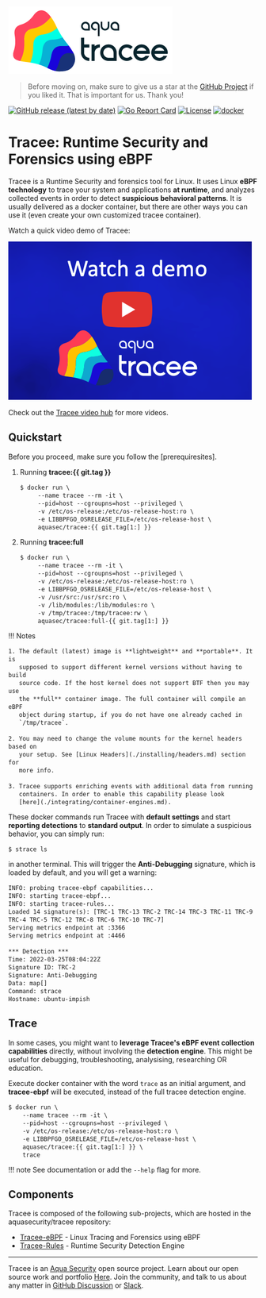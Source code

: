 ![Tracee Logo](images/tracee.png)

> Before moving on, make sure to give us a star at the
> [GitHub Project](https://github.com/aquasecurity/tracee/)
> if you liked it. That is important for us. Thank you!

[![GitHub release (latest by date)](https://img.shields.io/github/v/release/aquasecurity/tracee)](https://github.com/aquasecurity/tracee/releases)
[![Go Report Card](https://goreportcard.com/badge/github.com/aquasecurity/tracee)](https://goreportcard.com/report/github.com/aquasecurity/tracee)
[![License](https://img.shields.io/github/license/aquasecurity/tracee)](https://github.com/aquasecurity/tracee/blob/main/LICENSE)
[![docker](https://badgen.net/docker/pulls/aquasec/tracee)](https://hub.docker.com/r/aquasec/tracee)

# Tracee: Runtime Security and Forensics using eBPF

Tracee is a Runtime Security and forensics tool for Linux. It uses Linux **eBPF
technology** to trace your system and applications **at runtime**, and analyzes
collected events in order to detect **suspicious behavioral patterns**. It is
usually delivered as a docker container, but there are other ways you can use
it (even create your own customized tracee container).

Watch a quick video demo of Tracee:

[![Tracee Live Demo AND Q&A](./images/tracee_video_thumbnail.png)](https://youtu.be/x2_iF0KjPKs?t=2971)

Check out the [Tracee video hub](https://info.aquasec.com/ebpf-runtime-security) for more videos.

## Quickstart

Before you proceed, make sure you follow the [prerequiresites].

[pre-requiresites]: ./installing/prerequisites.md

1. Running **tracee:{{ git.tag }}**

   ```text
   $ docker run \
        --name tracee --rm -it \
        --pid=host --cgroupns=host --privileged \
        -v /etc/os-release:/etc/os-release-host:ro \
        -e LIBBPFGO_OSRELEASE_FILE=/etc/os-release-host \
        aquasec/tracee:{{ git.tag[1:] }}
   ```

2. Running **tracee:full**

   ```text
   $ docker run \
        --name tracee --rm -it \
        --pid=host --cgroupns=host --privileged \
        -v /etc/os-release:/etc/os-release-host:ro \
        -e LIBBPFGO_OSRELEASE_FILE=/etc/os-release-host \
        -v /usr/src:/usr/src:ro \
        -v /lib/modules:/lib/modules:ro \
        -v /tmp/tracee:/tmp/tracee:rw \
        aquasec/tracee:full-{{ git.tag[1:] }}
   ```

!!! Notes

    1. The default (latest) image is **lightweight** and **portable**. It is
       supposed to support different kernel versions without having to build
       source code. If the host kernel does not support BTF then you may use
       the **full** container image. The full container will compile an eBPF
       object during startup, if you do not have one already cached in
       `/tmp/tracee`.

    2. You may need to change the volume mounts for the kernel headers based on
       your setup. See [Linux Headers](./installing/headers.md) section for
       more info.

    3. Tracee supports enriching events with additional data from running
       containers. In order to enable this capability please look
       [here](./integrating/container-engines.md).

These docker commands run Tracee with **default settings** and start
**reporting detections** to **standard output**. In order to simulate a
suspicious behavior, you can simply run:

```text
$ strace ls
```

in another terminal. This will trigger the **Anti-Debugging** signature, which
is loaded by default, and you will get a warning:

```
INFO: probing tracee-ebpf capabilities...
INFO: starting tracee-ebpf...
INFO: starting tracee-rules...
Loaded 14 signature(s): [TRC-1 TRC-13 TRC-2 TRC-14 TRC-3 TRC-11 TRC-9 TRC-4 TRC-5 TRC-12 TRC-8 TRC-6 TRC-10 TRC-7]
Serving metrics endpoint at :3366
Serving metrics endpoint at :4466

*** Detection ***
Time: 2022-03-25T08:04:22Z
Signature ID: TRC-2
Signature: Anti-Debugging
Data: map[]
Command: strace
Hostname: ubuntu-impish
```

## Trace

In some cases, you might want to **leverage Tracee's eBPF event collection
capabilities** directly, without involving the **detection engine**. This might
be useful for debugging, troubleshooting, analysising, researching OR
education.

Execute docker container with the word `trace` as an initial argument, and
**tracee-ebpf** will be executed, instead of the full tracee detection engine.

```text
$ docker run \
    --name tracee --rm -it \
    --pid=host --cgroupns=host --privileged \
    -v /etc/os-release:/etc/os-release-host:ro \
    -e LIBBPFGO_OSRELEASE_FILE=/etc/os-release-host \
    aquasec/tracee:{{ git.tag[1:] }} \
    trace
```

!!! note
    See documentation or add the `--help` flag for more.

## Components

Tracee is composed of the following sub-projects, which are hosted in the
aquasecurity/tracee repository:

- [Tracee-eBPF] - Linux Tracing and Forensics using eBPF
- [Tracee-Rules] - Runtime Security Detection Engine

---

Tracee is an [Aqua Security] open source project.
Learn about our open source work and portfolio [Here].
Join the community, and talk to us about any matter in [GitHub Discussion] or [Slack].

[Tracee-eBPF]: ./tracing/index.md
[Tracee-Rules]: ./detecting/index.md

[Aqua Security]: https://aquasec.com
[GitHub Discussion]: https://github.com/aquasecurity/tracee/discussions
[Slack]: https://slack.aquasec.com
[Here]: https://www.aquasec.com/products/open-source-projects/
